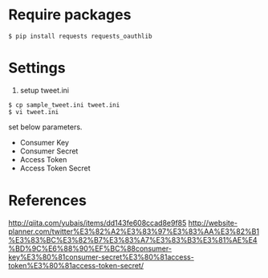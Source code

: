 

# Require packages

```
$ pip install requests requests_oauthlib
```

# Settings

1. setup tweet.ini

```
$ cp sample_tweet.ini tweet.ini
$ vi tweet.ini
```

set below parameters.

- Consumer Key
- Consumer Secret
- Access Token
- Access Token Secret


# References

http://qiita.com/yubais/items/dd143fe608ccad8e9f85
http://website-planner.com/twitter%E3%82%A2%E3%83%97%E3%83%AA%E3%82%B1%E3%83%BC%E3%82%B7%E3%83%A7%E3%83%B3%E3%81%AE%E4%BD%9C%E6%88%90%EF%BC%88consumer-key%E3%80%81consumer-secret%E3%80%81access-token%E3%80%81access-token-secret/
